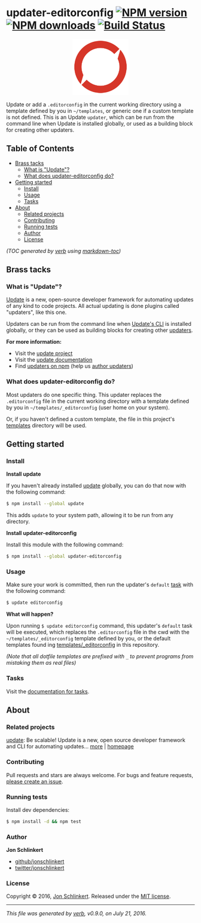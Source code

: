 # updater-editorconfig [![NPM version](https://img.shields.io/npm/v/updater-editorconfig.svg?style=flat)](https://www.npmjs.com/package/updater-editorconfig) [![NPM downloads](https://img.shields.io/npm/dm/updater-editorconfig.svg?style=flat)](https://npmjs.org/package/updater-editorconfig) [![Build Status](https://img.shields.io/travis/update/updater-editorconfig.svg?style=flat)](https://travis-ci.org/update/updater-editorconfig)

<p align="center">
<a href="https://github.com/update/update">
<img height="150" width="150" src="https://raw.githubusercontent.com/update/update/master/docs/logo.png">
</a>
</p>

Update or add a `.editorconfig` in the current working directory using a template defined by you in `~/templates`, or generic one if a custom template is not defined. This is an Update `updater`, which can be run from the command line when Update is installed globally, or used as a building block for creating other updaters.

## Table of Contents

- [Brass tacks](#brass-tacks)
  * [What is "Update"?](#what-is-update)
  * [What does updater-editorconfig do?](#what-does-updater-editorconfig-do)
- [Getting started](#getting-started)
  * [Install](#install)
  * [Usage](#usage)
  * [Tasks](#tasks)
- [About](#about)
  * [Related projects](#related-projects)
  * [Contributing](#contributing)
  * [Running tests](#running-tests)
  * [Author](#author)
  * [License](#license)

_(TOC generated by [verb](https://github.com/verbose/verb) using [markdown-toc](https://github.com/jonschlinkert/markdown-toc))_

## Brass tacks

### What is "Update"?

[Update](https://github.com/update/update) is a new, open-source developer framework for automating updates of any kind to code projects. All actual updating is done plugins called "updaters", like this one.

Updaters can be run from the command line when [Update's CLI](https://github.com/update/update/blob/master/docs/installing-the-cli.md) is installed globally, or they can be used as building blocks for creating other [updaters](https://github.com/update/update/blob/master/docs/updaters.md).

**For more information:**

* Visit the [update project](https://github.com/update/update)
* Visit the [update documentation](https://github.com/update/update/blob/master/docs/)
* Find [updaters on npm](https://www.npmjs.com/browse/keyword/update-updater) (help us [author updaters](https://github.com/update/update/blob/master/docs/updaters.md))

### What does updater-editorconfig do?

Most updaters do one specific thing. This updater replaces the `.editorconfig` file in the current working directory with a template defined by you in `~/templates/_editorconfig` (user home on your system).

Or, if you haven't defined a custom template, the file in this project's [templates](templates) directory will be used.

## Getting started

### Install

**Install update**

If you haven't already installed [update](https://github.com/update/update) globally, you can do that now with the following command:

```sh
$ npm install --global update
```

This adds `update` to your system path, allowing it to be run from any directory.

**Install updater-editorconfig**

Install this module with the following command:

```sh
$ npm install --global updater-editorconfig
```

### Usage

Make sure your work is committed, then run the updater's `default` [task](https://github.com/update/update/blob/master/docs/tasks.md#default-task) with the following command:

```sh
$ update editorconfig
```

**What will happen?**

Upon running `$ update editorconfig` command, this updater's `default` task will be executed, which replaces the `.editorconfig` file in the cwd with the `~/templates/_editorconfig` template defined by you, or the default templates found ing [templates/_editorconfig](templates/_editorconfig) in this repository.

_(Note that all dotfile templates are prefixed with `_` to prevent programs from mistaking them as real files)_

### Tasks

Visit the [documentation for tasks](https://github.com/update/update/blob/master/docs/tasks.md).

## About

### Related projects

[update](https://www.npmjs.com/package/update): Be scalable! Update is a new, open source developer framework and CLI for automating updates… [more](https://github.com/update/update) | [homepage](https://github.com/update/update "Be scalable! Update is a new, open source developer framework and CLI for automating updates of any kind in code projects.")

### Contributing

Pull requests and stars are always welcome. For bugs and feature requests, [please create an issue](../../issues/new).

### Running tests

Install dev dependencies:

```sh
$ npm install -d && npm test
```

### Author

**Jon Schlinkert**

* [github/jonschlinkert](https://github.com/jonschlinkert)
* [twitter/jonschlinkert](http://twitter.com/jonschlinkert)

### License

Copyright © 2016, [Jon Schlinkert](https://github.com/jonschlinkert).
Released under the [MIT license](https://github.com/update/updater-editorconfig/blob/master/LICENSE).

***

_This file was generated by [verb](https://github.com/verbose/verb), v0.9.0, on July 21, 2016._